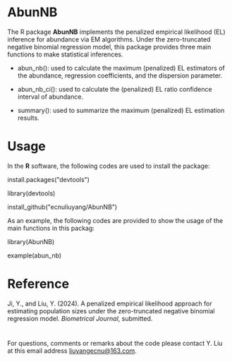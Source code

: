 # AbunNB

The R package **AbunNB** implements the penalized empirical likelihood (EL) inference for abundance via EM algorithms. Under the zero-truncated negative binomial regression model, this package provides three main functions to make statistical inferences.

+ abun_nb(): used to calculate the maximum (penalized) EL estimators of the abundance, regression coefficients, and the dispersion parameter.

- abun_nb_ci(): used to calculate the (penalized) EL ratio confidence interval of abundance.

+ summary(): used to summarize the maximum (penalized) EL estimation results.


# Usage

In the **R** software, the following codes are used to install the package:

install.packages("devtools")

library(devtools)

install_github("ecnuliuyang/AbunNB")



As an example, the following codes are provided to show the usage of the main functions in this packag: 

library(AbunNB)

example(abun_nb)


# Reference
Ji, Y., and Liu, Y. (2024). A penalized empirical likelihood approach for estimating population sizes under the zero-truncated negative binomial regression model. *Biometrical Journal*, submitted.


#

For questions, comments or remarks about the code please contact Y. Liu at this email address <liuyangecnu@163.com>.
